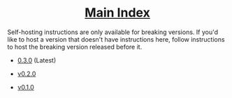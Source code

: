 <h1 align="center"><a href="..">Main Index</a></h1>

Self-hosting instructions are only available for breaking versions. If you'd like to host a version that doesn't have instructions here, follow instructions to host the breaking version released before it.

- [0.3.0](../self-hosting) (Latest)

- [v0.2.0](v0.2.0)

- [v0.1.0](v0.1.0)
